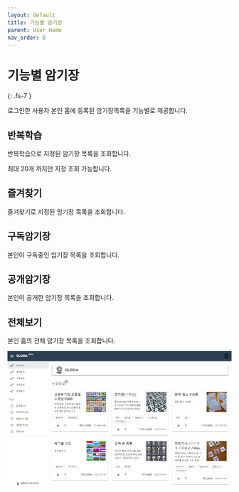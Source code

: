 ```yaml
---
layout: default
title: 기능별 암기장
parent: User Home
nav_order: 8
---
```


# 기능별 암기장
{: .fs-7 }

로그인한 사용자 본인 홈에 등록된 암기장목록을 기능별로 제공합니다.

## 반복학습

반복학습으로 지정된 암기장 목록을 조회합니다.

최대 20개 까지만 지정 조회 가능합니다.

## 즐겨찾기

즐겨찾기로 지정된 암기장 목록을 조회합니다.

## 구독암기장

본인이 구독중인 암기장 목록을 조회합니다.

## 공개암기장

본인이 공개한 암기장 목록을 조회합니다.

## 전체보기

본인 홈의 전체 암기장 목록을 조회합니다.

![decks-list](/assets/images/decks-list.png)
